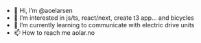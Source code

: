 - 👋 Hi, I’m @aoelarsen
- 👀 I’m interested in js/ts, react/next, create t3 app... and bicycles
- 🌱 I’m currently learning to communicate with electric drive units
- 📫 How to reach me aolar.no

<!---
aoelarsen/aoelarsen is a ✨ special ✨ repository because its `README.md` (this file) appears on your GitHub profile.
You can click the Preview link to take a look at your changes.
--->
